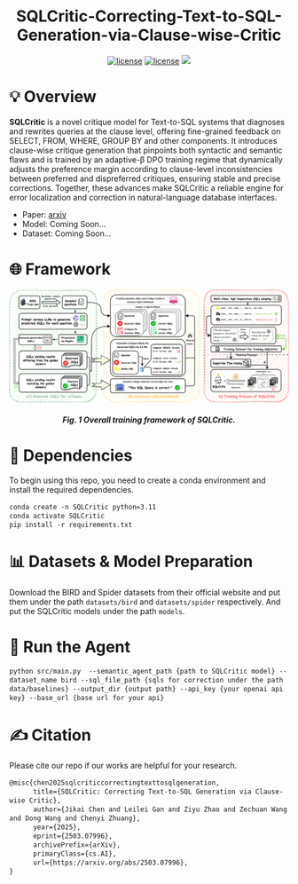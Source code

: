 <h1 align="center">SQLCritic-Correcting-Text-to-SQL-Generation-via-Clause-wise-Critic</h1>

<div align="center">
<a href="./LICENSE"><img src="https://img.shields.io/badge/Code_License-MIT-blue" alt="license"></a>
<a href="./LICENSE"><img src="https://img.shields.io/badge/Model_License-MIT-blue" alt="license"></a>
<!-- <a href="加入huggingface链接"><img alt="Hugging Face" src="https://img.shields.io/badge/%F0%9F%A4%97%20Hugging%20Face-blue?color=8A2BE2"></a> -->
<a href="https://arxiv.org/abs/2503.07996" target="_blank"><img src=https://img.shields.io/badge/arXiv-b5212f.svg?logo=arxiv></a>
</div>

# 💡 Overview
**SQLCritic** is a novel critique model for Text-to-SQL systems that diagnoses and rewrites queries at the clause level, offering fine-grained feedback on SELECT, FROM, WHERE, GROUP BY and other components. It introduces clause-wise critique generation that pinpoints both syntactic and semantic flaws and is trained by an adaptive-β DPO training regime that dynamically adjusts the preference margin according to clause-level inconsistencies between preferred and dispreferred critiques, ensuring stable and precise corrections. Together, these advances make SQLCritic a reliable engine for error localization and correction in natural-language database interfaces.

- Paper: [arxiv](https://arxiv.org/abs/2503.07996)
- Model: Coming Soon...
- Dataset: Coming Soon...

# 🌐 Framework
![V2P-framework](assets/main.png)

<h5 align="center"> Fig. 1 Overall training framework of SQLCritic.</h5>

# 🔧 Dependencies
To begin using this repo, you need to create a conda environment and install the required dependencies.

```
conda create -n SQLCritic python=3.11
conda activate SQLCritic
pip install -r requirements.txt
```

# 📊 Datasets & Model Preparation
Download the BIRD and Spider datasets from their official website and put them under the path `datasets/bird` and `datasets/spider` respectively. And put the SQLCritic models under the path `models`.

# 🚀 Run the Agent
```
python src/main.py  --semantic_agent_path {path to SQLCritic model} --dataset_name bird --sql_file_path {sqls for correction under the path data/baselines} --output_dir {output path} --api_key {your openai api key} --base_url {base url for your api}
```

# ✍️ Citation
Please cite our repo if our works are helpful for your research.

```
@misc{chen2025sqlcriticcorrectingtexttosqlgeneration,
      title={SQLCritic: Correcting Text-to-SQL Generation via Clause-wise Critic},
      author={Jikai Chen and Leilei Gan and Ziyu Zhao and Zechuan Wang and Dong Wang and Chenyi Zhuang},
      year={2025},
      eprint={2503.07996},
      archivePrefix={arXiv},
      primaryClass={cs.AI},
      url={https://arxiv.org/abs/2503.07996},
}
```
